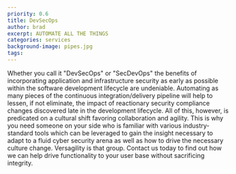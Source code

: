 ```yaml
---
priority: 0.6
title: DevSecOps
author: brad
excerpt: AUTOMATE ALL THE THINGS
categories: services
background-image: pipes.jpg
tags: 
---
```

Whether you call it "DevSecOps" or "SecDevOps" the benefits of incorporating application and infrastructure security as early as possible within the software development lifecycle are undeniable.  Automating as many pieces of the continuous integration/delivery pipeline will help to lessen, if not eliminate, the impact of reactionary security compliance changes discovered late in the development lifecycle.  All of this, however, is predicated on a cultural shift favoring collaboration and agility.  This is why you need someone on your side who is familiar with various industry-standard tools which can be leveraged to gain the insight necessary to adapt to a fluid cyber security arena as well as how to drive the necessary culture change.  Versagility is that group.  Contact us today to find out how we can help drive functionality to your user base without sacrificing integrity.